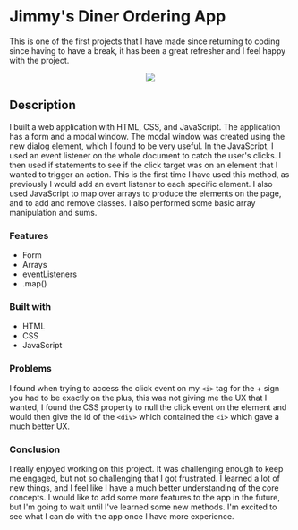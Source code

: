 # Jimmy's Diner Ordering App

This is one of the first projects that I have made since returning to coding since having to have a break, it has been a great refresher and I feel happy with the project.

<div align="center">
  <kbd>
    <img src="https://i.imgur.com/cqi3Ldj.gif" />

  </kbd>
</div>

## Description

I built a web application with HTML, CSS, and JavaScript. The application has a form and a modal window. The modal window was created using the new dialog element, which I found to be very useful. In the JavaScript, I used an event listener on the whole document to catch the user's clicks. I then used if statements to see if the click target was on an element that I wanted to trigger an action. This is the first time I have used this method, as previously I would add an event listener to each specific element. I also used JavaScript to map over arrays to produce the elements on the page, and to add and remove classes. I also performed some basic array manipulation and sums.
### Features

- Form
- Arrays
- eventListeners
- .map()


### Built with

- HTML
- CSS
- JavaScript


### Problems

I found when trying to access the click event on my `<i>` tag for the + sign you had to be exactly on the plus, this was not giving me the UX that I wanted, I found the CSS property to null the click event on the element and would then give the id of the `<div>` which contained the `<i>` which gave a much better UX.

### Conclusion

I really enjoyed working on this project. It was challenging enough to keep me engaged, but not so challenging that I got frustrated. I learned a lot of new things, and I feel like I have a much better understanding of the core concepts. I would like to add some more features to the app in the future, but I'm going to wait until I've learned some new methods. I'm excited to see what I can do with the app once I have more experience.
